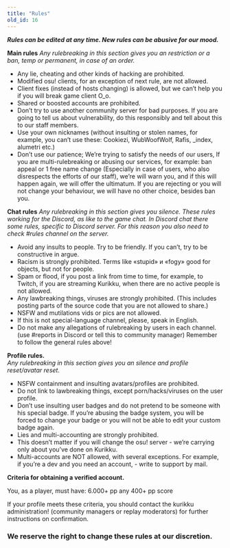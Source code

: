 ```yaml
---
title: "Rules"
old_id: 16
---
```

***Rules can be edited at any time.
New rules can be abusive for our mood.***

 **Main rules**
*Any rulebreaking in this section gives you an restriction or a ban, temp or permanent, in case of an order.*

- Any lie, cheating and other kinds of hacking are prohibited.
- Modified osu! clients, for an exception of next rule, are not allowed.
- Client fixes (instead of hosts changing) is allowed, but we can’t help you if you will break game client O_o.
- Shared or boosted accounts are prohibited.
- Don’t try to use another community server for bad purposes. If you are going to tell us about vulnerability, do this responsibly and tell about this to our staff members.
- Use your own nicknames (without insulting or stolen names, for example, you can’t use these: Cookiezi, WubWoofWolf, Rafis, _index, alumetri etc.)
- Don’t use our patience; We’re trying to satisfy the needs of our users, If you are multi-rulebreaking or abusing our services, for example: ban appeal or 1 free name change (Especially in case of users, who also disrespects the efforts of our staff), we’re will warn you, and if this will happen again, we will offer the ultimatum. If you are rejecting or you will not change your behaviour, we will have no other choice, besides ban you.

 **Chat rules**
*Any rulebreaking in this section gives you silence.
These rules working for the Discord, as like to the game chat. In Discord chat there some rules, specific to Discord server. For this reason you also need to check #rules channel on the server.*

- Avoid any insults to people. Try to be friendly. If you can’t, try to be constructive in argue.
- Racism is strongly prohibited. Terms like «stupid» и «fogy» good for objects, but not for people.
- Spam or flood, if you post a link from time to time, for example, to Twitch, if you are streaming Kurikku, when there are no active people is not allowed.
- Any lawbreaking things, viruses are strongly prohibited. (This includes posting parts of the source code that you are not allowed to share.)
- NSFW and mutilations vids or pics are not allowed.
- If this is not special-language channel, please, speak in English.
- Do not make any allegations of rulebreaking by users in each channel. (use #reports in Discord or tell this to community manager)
Remember to follow the general rules above!

**Profile rules.**</br>
*Any rulebreaking in this section gives you an silence and profile reset/avatar reset.*

- NSFW containment and insulting avatars/profiles are prohibited.
- Do not link to lawbreaking things, except porn/hacks/viruses on the user profile.
- Don’t use insulting user badges and do not pretend to be someone with his special badge. If you’re abusing the badge system, you will be forced to change your badge or you will not be able to edit your custom badge again.
- Lies and multi-accounting are strongly prohibited.
- This doesn’t matter if you will change the osu! server - we’re carrying only about you’ve done on Kurikku.
- Multi-accounts are NOT allowed, with several exceptions. For example, if you’re a dev and you need an account, - write to support by mail.

**Criteria for obtaining a verified account.**

You, as a player, must have:
6.000+ pp
any 400+ pp score

If your profile meets these criteria, you should contact the kurikku administration! (community managers or replay moderators) for further instructions on confirmation.

### **We reserve the right to change these rules at our discretion.**
